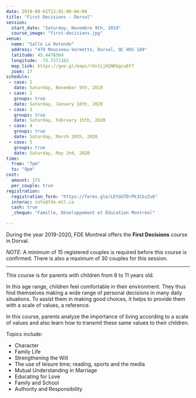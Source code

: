 ```yaml
---
date: 2019-08-01T12:01:00-04:00
title: "First Decisions - Dorval"
session:
  start_date: "Saturday, Novembre 9th, 2019"
  course_image: "first-decisions.jpg"
venue:
  name: "Salle La Rotonde"
  address: "479 Mousseau-Vermette, Dorval, QC H9S 1A9"
  latitude: 45.4476564
  longitude: -73.7271162
  map_link: https://goo.gl/maps/rUn1ijH2NKbgco6f7
  zoom: 17
schedule:
 - case: 1
   date: Saturday, November 9th, 2019
 - case: 2
   groups: true
   date: Saturday, January 18th, 2020
 - case: 3
   groups: true
   date: Saturday, February 15th, 2020
 - case: 4
   groups: true
   date: Saturday, March 28th, 2020
 - case: 5
   groups: true
   date: Saturday, May 2nd, 2020
time:
  from: "7pm"
  to: "9pm"
cost:
  amount: 175
  per_couple: true
registration:
  registration_form: "https://forms.gle/LEtGGTDrPk3CbzZu6"
  interac: info@fde-mtl.ca
  cash: true
  _cheque: "Famille, Développement et Éducation Montréal"

---
```


During the year 2019-2020, FDE Montreal offers the **First Decisions** course in Dorval.

*NOTE*: A minimum of 15 registered couples is required before this course is
confirmed. There is also a maximum of 30 couples for this session.

---

This course is for parents with children from 8 to 11 years old.

In this age range, children feel comfortable in their environment. They thus find themselves making a wide range of personal decisions in many daily situations. To assist them in making good choices, it helps to provide them with a scale of values, a reference.

In this course, parents analyze the importance of living according to a scale of values and also learn how to transmit these same values to their children.

Topics include:

* Character
* Family Life
* Strengthening the Will
* The use of leisure time; reading, sports and the media
* Mutual Understanding in Marriage
* Educating for Love
* Family and School
* Authority and Responsibility

<!--more-->

